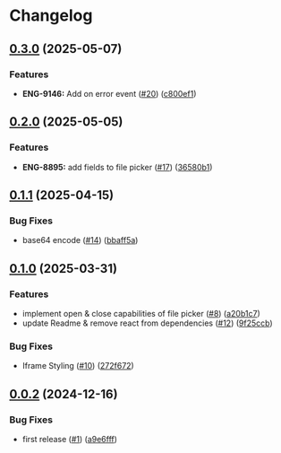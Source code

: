# Changelog

## [0.3.0](https://github.com/StackOneHQ/file-picker/compare/file-picker-v0.2.0...file-picker-v0.3.0) (2025-05-07)


### Features

* **ENG-9146:** Add on error event ([#20](https://github.com/StackOneHQ/file-picker/issues/20)) ([c800ef1](https://github.com/StackOneHQ/file-picker/commit/c800ef17a418e497bf3368ddb9f1e87e06cdd94a))

## [0.2.0](https://github.com/StackOneHQ/file-picker/compare/file-picker-v0.1.1...file-picker-v0.2.0) (2025-05-05)


### Features

* **ENG-8895:** add fields to file picker ([#17](https://github.com/StackOneHQ/file-picker/issues/17)) ([36580b1](https://github.com/StackOneHQ/file-picker/commit/36580b15756f749761578c92128a003005ffc7b4))

## [0.1.1](https://github.com/StackOneHQ/file-picker/compare/file-picker-v0.1.0...file-picker-v0.1.1) (2025-04-15)


### Bug Fixes

* base64 encode ([#14](https://github.com/StackOneHQ/file-picker/issues/14)) ([bbaff5a](https://github.com/StackOneHQ/file-picker/commit/bbaff5a73dc95ceb930c2c04f8e6be640de01d3c))

## [0.1.0](https://github.com/StackOneHQ/file-picker/compare/file-picker-v0.0.2...file-picker-v0.1.0) (2025-03-31)


### Features

* implement open & close capabilities of file picker ([#8](https://github.com/StackOneHQ/file-picker/issues/8)) ([a20b1c7](https://github.com/StackOneHQ/file-picker/commit/a20b1c7fee4fc466205e97f9185491236ed8e93e))
* update Readme & remove react from dependencies ([#12](https://github.com/StackOneHQ/file-picker/issues/12)) ([9f25ccb](https://github.com/StackOneHQ/file-picker/commit/9f25ccbf4c85ab6c476e3893a6e28f94be0ff1aa))


### Bug Fixes

* Iframe Styling ([#10](https://github.com/StackOneHQ/file-picker/issues/10)) ([272f672](https://github.com/StackOneHQ/file-picker/commit/272f6722445af3d7557acb967c0e9dbbe0a3c67a))

## [0.0.2](https://github.com/StackOneHQ/file-picker/compare/file-picker-v0.0.1...file-picker-v0.0.2) (2024-12-16)


### Bug Fixes

* first release ([#1](https://github.com/StackOneHQ/file-picker/issues/1)) ([a9e6fff](https://github.com/StackOneHQ/file-picker/commit/a9e6fff0c3174beffaab819396283f25d8b17cf6))
